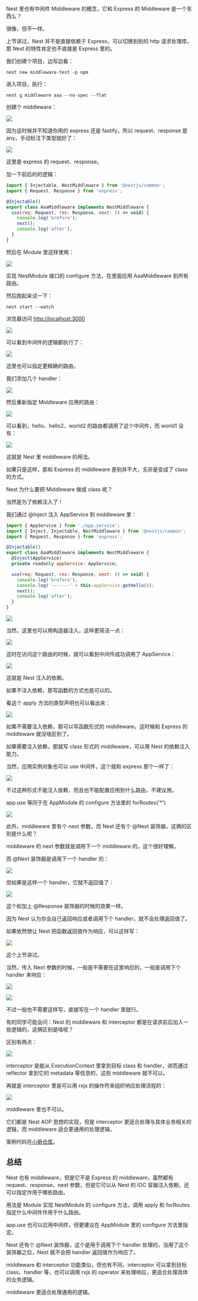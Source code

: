 
﻿Nest 里也有中间件 Middleware 的概念，它和 Express 的 Middleware 是一个东西么？

很像，但不一样。

上节讲过，Nest 并不是直接依赖于 Express，可以切换到别的 http 请求处理库，那 Nest 的特性肯定也不直接是 Express 里的。

我们创建个项目，边写边看：

    nest new middleware-test -p npm

进入项目，执行：

    nest g middleware aaa --no-spec --flat

创建个 middleware：

![](//liushuaiyang.oss-cn-shanghai.aliyuncs.com/nest-docs/image/第17章-1.png)

因为这时候并不知道你用的 express 还是 fastify，所以 request、response 是 any，手动标注下类型就好了：

![](//liushuaiyang.oss-cn-shanghai.aliyuncs.com/nest-docs/image/第17章-2.png)

这里是 express 的 request、response。

加一下前后的的逻辑：

```javascript
import { Injectable, NestMiddleware } from '@nestjs/common';
import { Request, Response } from 'express';

@Injectable()
export class AaaMiddleware implements NestMiddleware {
  use(req: Request, res: Response, next: () => void) {
    console.log('brefore');
    next();
    console.log('after');
  }
}
```

然后在 Module 里这样使用：

![](//liushuaiyang.oss-cn-shanghai.aliyuncs.com/nest-docs/image/第17章-3.png)

实现 NestModule 接口的 configure 方法，在里面应用 AaaMiddleware 到所有路由。

然后跑起来试一下：

    nest start --watch

浏览器访问 <http://localhost:3000>

![](//liushuaiyang.oss-cn-shanghai.aliyuncs.com/nest-docs/image/第17章-4.png)

可以看到中间件的逻辑都执行了：

![](//liushuaiyang.oss-cn-shanghai.aliyuncs.com/nest-docs/image/第17章-5.png)

这里也可以指定更精确的路由。

我们添加几个 handler：

![](//liushuaiyang.oss-cn-shanghai.aliyuncs.com/nest-docs/image/第17章-6.png)

然后重新指定 Middleware 应用的路由：

![](//liushuaiyang.oss-cn-shanghai.aliyuncs.com/nest-docs/image/第17章-7.png)

可以看到，hello、hello2、world2 的路由都调用了这个中间件，而 world1 没有：

![](//liushuaiyang.oss-cn-shanghai.aliyuncs.com/nest-docs/image/第17章-8.png)

这就是 Nest 里 middleware 的用法。

如果只是这样，那和 Express 的 middleware 差别并不大，无非是变成了 class 的方式。

Nest 为什么要把 Middleware 做成 class 呢？

当然是为了依赖注入了！

我们通过 @Inject 注入 AppService 到 middleware 里：

```javascript
import { AppService } from './app.service';
import { Inject, Injectable, NestMiddleware } from '@nestjs/common';
import { Request, Response } from 'express';

@Injectable()
export class AaaMiddleware implements NestMiddleware {
  @Inject(AppService)
  private readonly appService: AppService;

  use(req: Request, res: Response, next: () => void) {
    console.log('brefore');
    console.log('-------' + this.appService.getHello());
    next();
    console.log('after');
  }
}
```

![](//liushuaiyang.oss-cn-shanghai.aliyuncs.com/nest-docs/image/第17章-9.png)

当然，这里也可以用构造器注入，这样更简洁一点：

![](//liushuaiyang.oss-cn-shanghai.aliyuncs.com/nest-docs/image/第17章-10.png)

这时在访问这个路由的时候，就可以看到中间件成功调用了 AppService：

![](//liushuaiyang.oss-cn-shanghai.aliyuncs.com/nest-docs/image/第17章-11.png)

这就是 Nest 注入的依赖。

如果不注入依赖，那写函数的方式也是可以的。

看这个 apply 方法的类型声明也可以看出来：

![](//liushuaiyang.oss-cn-shanghai.aliyuncs.com/nest-docs/image/第17章-12.png)

如果不需要注入依赖，那可以写函数形式的 middleware，这时候和 Express 的 middleware 就没啥区别了。

如果需要注入依赖，那就写 class 形式的 middleware，可以用 Nest 的依赖注入能力。

当然，应用实例对象也可以 use 中间件，这个就和 express 那个一样了：

![](//liushuaiyang.oss-cn-shanghai.aliyuncs.com/nest-docs/image/第17章-13.png)

不过这种形式不能注入依赖，而且也不能配置应用到什么路由，不建议用。

app.use 等同于在 AppModule 的 configure 方法里的 forRoutes('\*')

![](//liushuaiyang.oss-cn-shanghai.aliyuncs.com/nest-docs/image/第17章-14.png)

此外，middleware 里有个 next 参数，而 Nest 还有个 @Next 装饰器，这俩的区别是什么呢？

middleware 的 next 参数就是调用下一个 middleware 的，这个很好理解。

而 @Next 装饰器是调用下一个 handler 的：

![](//liushuaiyang.oss-cn-shanghai.aliyuncs.com/nest-docs/image/第17章-15.png)

但如果是这样一个 handler，它就不返回值了：

![](//liushuaiyang.oss-cn-shanghai.aliyuncs.com/nest-docs/image/第17章-16.png)

这个和加上 @Response 装饰器的时候的效果一样。

因为 Nest 认为你会自己返回响应或者调用下个 handler，就不会处理返回值了。

如果依然想让 Nest 把函数返回值作为响应，可以这样写：

![](//liushuaiyang.oss-cn-shanghai.aliyuncs.com/nest-docs/image/第17章-17.png)

这个上节讲过。

当然，传入 Next 参数的时候，一般是不需要在这里响应的，一般是调用下个 handler 来响应：

![](//liushuaiyang.oss-cn-shanghai.aliyuncs.com/nest-docs/image/第17章-18.png)

![](//liushuaiyang.oss-cn-shanghai.aliyuncs.com/nest-docs/image/第17章-19.png)

不过一般也不需要这样写，直接写在一个 handler 里就行。

有的同学可能会问：Nest 的 middleware 和 interceptor 都是在请求前后加入一些逻辑的，这俩区别是啥呢？

区别有两点：

![](//liushuaiyang.oss-cn-shanghai.aliyuncs.com/nest-docs/image/第17章-20.png)

interceptor 是能从 ExecutionContext 里拿到目标 class 和 handler，进而通过 reflector 拿到它的 metadata 等信息的，这些 middleware 就不可以。

再就是 interceptor 里是可以用 rxjs 的操作符来组织响应处理流程的：

![](//liushuaiyang.oss-cn-shanghai.aliyuncs.com/nest-docs/image/第17章-21.png)

middleware 里也不可以。

它们都是 Nest AOP 思想的实现，但是 interceptor 更适合处理与具体业务相关的逻辑，而 middleware 适合更通用的处理逻辑。

案例代码在[小册仓库](https://github.com/QuarkGluonPlasma/nestjs-course-code/tree/main/midleware-test)。

## 总结

Nest 也有 middleware，但是它不是 Express 的 middleware，虽然都有 request、response、next 参数，但是它可以从 Nest 的 IOC 容器注入依赖，还可以指定作用于哪些路由。

用法是 Module 实现 NestModule 的 configure 方法，调用 apply 和 forRoutes 指定什么中间件作用于什么路由。

app.use 也可以应用中间件，但更建议在 AppModule 里的 configure 方法里指定。

Nest 还有个 @Next 装饰器，这个是用于调用下个 handler 处理的，当用了这个装饰器之后，Nest 就不会把 handler 返回值作为响应了。

middleware 和 interceptor 功能类似，但也有不同，interceptor 可以拿到目标 class、handler 等，也可以调用 rxjs 的 operator 来处理响应，更适合处理具体的业务逻辑。

middleware 更适合处理通用的逻辑。
